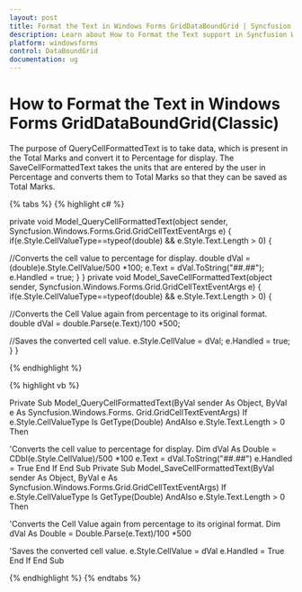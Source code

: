 ```yaml
---
layout: post
title: Format the Text in Windows Forms GridDataBoundGrid | Syncfusion
description: Learn about How to Format the Text support in Syncfusion Windows Forms GridDataBoundGrid(Classic) control and more details.
platform: windowsforms
control: DataBoundGrid
documentation: ug
---
```


# How to Format the Text in Windows Forms GridDataBoundGrid(Classic)

The purpose of QueryCellFormattedText is to take data, which is present in the Total Marks and convert it to Percentage for display. The SaveCellFormattedText takes the units that are entered by the user in Percentage and converts them to Total Marks so that they can be saved as Total Marks.

{% tabs %}
{% highlight c# %}

private void Model_QueryCellFormattedText(object sender, Syncfusion.Windows.Forms.Grid.GridCellTextEventArgs e)
{
   if(e.Style.CellValueType==typeof(double) && e.Style.Text.Length > 0)
   {
   
//Converts the cell value to percentage for display.
       double dVal = (double)e.Style.CellValue/500 *100; 
       e.Text = dVal.ToString("##.##"); 
       e.Handled = true;
   }
}
private void Model_SaveCellFormattedText(object sender, Syncfusion.Windows.Forms.Grid.GridCellTextEventArgs e)
{
   if(e.Style.CellValueType==typeof(double) && e.Style.Text.Length > 0)
   {

//Converts the Cell Value again from percentage to its original format.
       double dVal = double.Parse(e.Text)/100 *500;

//Saves the converted cell value.
       e.Style.CellValue = dVal; 
       e.Handled = true;
   }
}

{% endhighlight %}

{% highlight vb %}

Private Sub Model_QueryCellFormattedText(ByVal sender As Object, ByVal e As Syncfusion.Windows.Forms. 
Grid.GridCellTextEventArgs)
If e.Style.CellValueType Is GetType(Double) AndAlso e.Style.Text.Length > 0 Then

'Converts the cell value to percentage for display.
Dim dVal As Double = CDbl(e.Style.CellValue)/500 *100
e.Text = dVal.ToString("##.##")
e.Handled = True
End If
End Sub
Private Sub Model_SaveCellFormattedText(ByVal sender As Object, ByVal e As Syncfusion.Windows.Forms.Grid.GridCellTextEventArgs)
If e.Style.CellValueType Is GetType(Double) AndAlso e.Style.Text.Length > 0 Then

'Converts the Cell Value again from percentage to its original format.
Dim dVal As Double = Double.Parse(e.Text)/100 *500

'Saves the converted cell value.
e.Style.CellValue = dVal
e.Handled = True
End If
End Sub

{% endhighlight %}
{% endtabs %}
